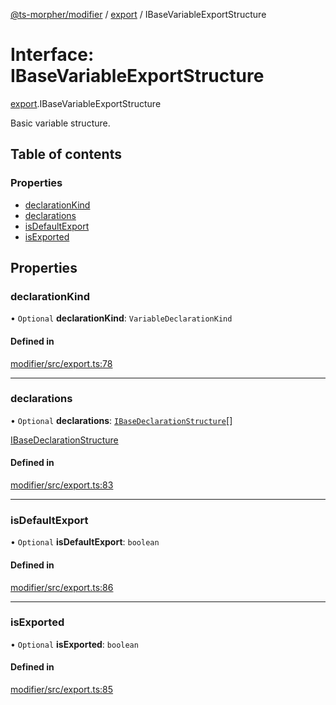 [@ts-morpher/modifier](../README.md) / [export](../modules/export.md) / IBaseVariableExportStructure

# Interface: IBaseVariableExportStructure

[export](../modules/export.md).IBaseVariableExportStructure

Basic variable structure.

## Table of contents

### Properties

- [declarationKind](export.IBaseVariableExportStructure.md#declarationkind)
- [declarations](export.IBaseVariableExportStructure.md#declarations)
- [isDefaultExport](export.IBaseVariableExportStructure.md#isdefaultexport)
- [isExported](export.IBaseVariableExportStructure.md#isexported)

## Properties

### declarationKind

• `Optional` **declarationKind**: `VariableDeclarationKind`

#### Defined in

[modifier/src/export.ts:78](https://github.com/linbudu599/morpher/blob/6e7db56/packages/modifier/src/export.ts#L78)

___

### declarations

• `Optional` **declarations**: [`IBaseDeclarationStructure`](export.IBaseDeclarationStructure.md)[]

[IBaseDeclarationStructure](export.IBaseDeclarationStructure.md)

#### Defined in

[modifier/src/export.ts:83](https://github.com/linbudu599/morpher/blob/6e7db56/packages/modifier/src/export.ts#L83)

___

### isDefaultExport

• `Optional` **isDefaultExport**: `boolean`

#### Defined in

[modifier/src/export.ts:86](https://github.com/linbudu599/morpher/blob/6e7db56/packages/modifier/src/export.ts#L86)

___

### isExported

• `Optional` **isExported**: `boolean`

#### Defined in

[modifier/src/export.ts:85](https://github.com/linbudu599/morpher/blob/6e7db56/packages/modifier/src/export.ts#L85)

